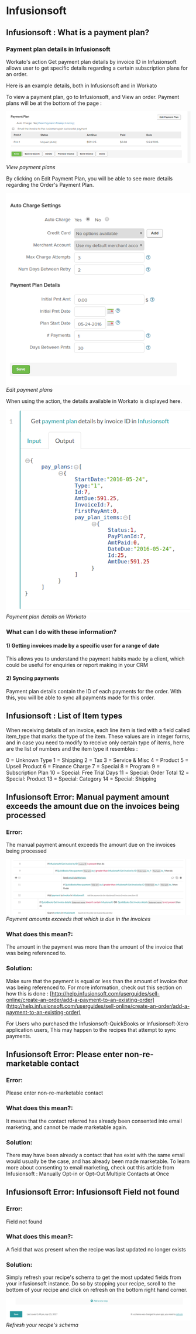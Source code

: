# Infusionsoft

## Infusionsoft : What is a payment plan?

### Payment plan details in Infusionsoft

Workato's action Get payment plan details by invoice ID in Infusionsoft allows user to get specific details regarding a certain subscription plans for an order. 

Here is an example details, both in Infusionsoft and in Workato

To view a payment plan, go to Infusionsoft, and View an order. Payment plans will be at the bottom of the page : 

![View payment plans](/assets/images/connectors/infusionsoft/view-payment-plan.png)
*View payment plans*

By clicking on Edit Payment Plan, you will be able to see more details regarding the Order's Payment Plan.

![Edit payment plans](/assets/images/connectors/infusionsoft/edit-payment-plan.png)
*Edit payment plans*

When using the action, the details available in Workato is displayed here.

![Details available to Workato](/assets/images/connectors/infusionsoft/workato-details.png)
*Payment plan details on Workato*

### What can I do with these information?

#### 1) Getting invoices made by a specific user for a range of date
This allows you to understand the payment habits made by a client, which could be useful for enquiries or report making in your CRM

#### 2) Syncing payments
Payment plan details contain the ID of each payments for the order. With this, you will be able to sync all payments made for this order.


## Infusionsoft : List of Item types

When receiving details of an invoice, each line item is tied with a field called item_type that marks the type of the item. These values are in integer forms, and in case you need to modify to receive only certain type of items, here are the list of numbers and the item type it resembles  :

0 = Unknown Type
1 = Shipping
2 = Tax
3 = Service & Misc
4 = Product
5 = Upsell Product
6 = Finance Charge
7 = Special
8 = Program
9 = Subscription Plan
10 = Special: Free Trial Days
11 = Special: Order Total
12 = Special: Product
13 = Special: Category
14 = Special: Shipping


## Infusionsoft Error: Manual payment amount exceeds the amount due on the invoices being processed

### Error: 
The manual payment amount exceeds the amount due on the invoices being processed

![Payment error](/assets/images/connectors/infusionsoft/payment-error.png)
*Payment amounts exceeds that which is due in the invoices*

### What does this mean?: 
The amount in the payment was more than the amount of the invoice that was being referenced to. 

### Solution: 
Make sure that the payment is equal or less than the amount of invoice that was being referenced to. For more information, check out this section on how this is done : [http://help.infusionsoft.com/userguides/sell-online/create-an-order/add-a-payment-to-an-existing-order](http://help.infusionsoft.com/userguides/sell-online/create-an-order/add-a-payment-to-an-existing-order)

For Users who purchased the Infusionsoft-QuickBooks or Infusionsoft-Xero application users, This may happen to the recipes that attempt to sync payments. 


## Infusionsoft Error: Please enter non-re-marketable contact

### Error: 
Please enter non-re-marketable contact

### What does this mean?: 
It means that the contact referred has already been consented into email marketing, and cannot be made marketable again. 

### Solution: 
There may have been already a contact that has exist with the same email would usually be the case, and has already been made marketable. To learn more about consenting to email marketing, check out this article from Infusionsoft : Manually Opt-in or Opt-Out Multiple Contacts at Once


## Infusionsoft Error: Infusionsoft Field not found

### Error: 
Field not found

### What does this mean?:
A field that was present when the recipe was last updated no longer exists

### Solution: 
Simply refresh your recipe's schema to get the most updated fields from your infusionsoft instance. Do so by stopping your recipe, scroll to the bottom of your recipe and click on refresh on the bottom right hand corner.

![Refresh recipe schema](/assets/images/connectors/infusionsoft/refresh-schema.png)
*Refresh your recipe's schema*